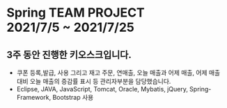 # Spring TEAM PROJECT <br> 2021/7/5 ~ 2021/7/25 
## 3주 동안 진행한 키오스크입니다.
- 쿠폰 등록,발급, 사용 그리고 재고 주문, 연매출, 오늘 매출과 어제 매출, 어제 매출 대비 오늘 매출의 증감률 표시 등 관리자부분을 담당했습니다. <br>
- Eclipse, JAVA, JavaScript, Tomcat, Oracle, Mybatis, jQuery, Spring-Framework, Bootstrap 사용  <Br>

